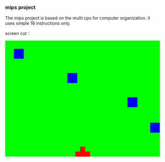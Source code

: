 ### mips project 

The mips project is based on the multi cpu for computer organization. it uses simple 18 instructions only. 

screen cut：

![img](./img/sample1.png)